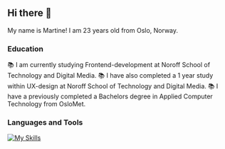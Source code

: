 ## Hi there 👋

My name is Martine! I am 23 years old from Oslo, Norway.

### Education
📚 I am currently studying Frontend-development at Noroff School of Technology and Digital Media. 
📚 I have also completed a 1 year study within UX-design at Noroff School of Technology and Digital Media.
📚 I have a previously completed a Bachelors degree in Applied Computer Technology from OsloMet.


### Languages and Tools 
[![My Skills](https://skillicons.dev/icons?i=html,css,js,figma,vscode&perline=4&theme=dark)](https://skillicons.dev)
